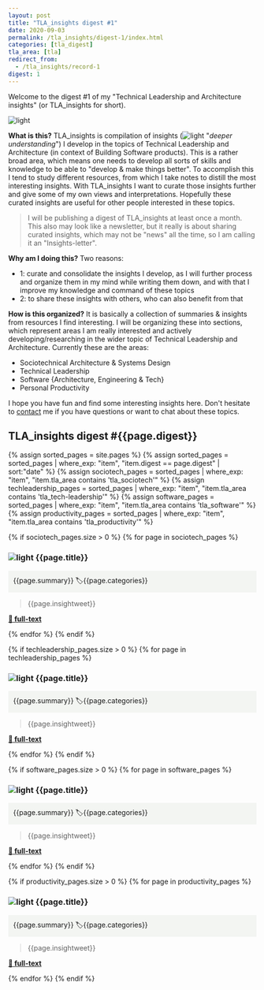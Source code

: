 ```yaml
---
layout: post
title: "TLA_insights digest #1"
date: 2020-09-03
permalink: /tla_insights/digest-1/index.html
categories: [tla_digest]
tla_area: [tla]
redirect_from:
  - /tla_insights/record-1
digest: 1
---
```


Welcome to the digest #1 of my "Technical Leadership and Architecture insights" (or TLA_insights for short).

![light](/assets/tla_insights-text.png)

**What is this?** TLA_insights is compilation of insights (![light](/assets/light-bulb.png) "*deeper understanding*") I develop in the topics of Technical Leadership and Architecture (in context of Building Software products). This is a rather broad area, which means one needs to develop all sorts of skills and knowledge to be able to "develop & make things better". To accomplish this I tend to study different resources, from which I take notes to distill the most interesting insights. With TLA_insights I want to curate those insights further and give some of my own views and interpretations. Hopefully these curated insights are useful for other people interested in these topics.

> I will be publishing a digest of TLA_insights at least once a month. This also may look like a newsletter, but it really is about sharing curated insights, which may not be "news" all the time, so I am calling it an "Insights-letter".

**Why am I doing this?** Two reasons:

- 1: curate and consolidate the insights I develop, as I will further process and organize them in my mind while writing them down, and with that I improve my knowledge and command of these topics
- 2: to share these insights with others, who can also benefit from that

**How is this organized?** It is basically a collection of summaries & insights from resources I find interesting. I will be organizing these into sections, which represent areas I am really interested and actively developing/researching in the wider topic of Technical Leadership and Architecture. Currently these are the areas:

- Sociotechnical Architecture & Systems Design
- Technical Leadership
- Software {Architecture, Engineering & Tech}
- Personal Productivity

I hope you have fun and find some interesting insights here. Don't hesitate to [contact](mailto:emgsilva@gmail.com) me if you have questions or want to chat about these topics.

## <b>TLA_insights digest #{{page.digest}}</b>

 {% assign sorted_pages = site.pages %}
 {% assign sorted_pages = sorted_pages | where_exp: "item", "item.digest == page.digest" | sort:"date" %}
 {% assign sociotech_pages = sorted_pages | where_exp: "item", "item.tla_area contains 'tla_sociotech'" %}
 {% assign techleadership_pages = sorted_pages | where_exp: "item", "item.tla_area contains 'tla_tech-leadership'" %}
 {% assign software_pages = sorted_pages | where_exp: "item", "item.tla_area contains 'tla_software'" %}
 {% assign productivity_pages = sorted_pages | where_exp: "item", "item.tla_area contains 'tla_productivity'" %}

{% if sociotech_pages.size > 0 %}
{% for page in sociotech_pages %}
### ![light](/assets/light-bulb.png) {{page.title}}<br>
<div style="background-color: #f3f5f2 ; padding: 10px; border: 0px">
{{page.summary}} <span class="post-meta" > 🏷{{page.categories}}</span>
</div>

> {{page.insightweet}}

<b><a href="{{ site.baseurl }}{{ page.url }}"> 🔗 full-text </a></b>

{% endfor %}
{% endif %}

{% if techleadership_pages.size > 0 %}
{% for page in techleadership_pages %}
### ![light](/assets/light-bulb.png) {{page.title}}<br>
<div style="background-color: #f3f5f2 ; padding: 10px; border: 0px">
{{page.summary}} <span class="post-meta" > 🏷{{page.categories}}</span>
</div>

> {{page.insightweet}}

<b><a href="{{ site.baseurl }}{{ page.url }}"> 🔗 full-text </a></b>

{% endfor %}
{% endif %}

{% if software_pages.size > 0 %}
{% for page in software_pages %}
### ![light](/assets/light-bulb.png) {{page.title}}<br>
<div style="background-color: #f3f5f2 ; padding: 10px; border: 0px">
{{page.summary}} <span class="post-meta" > 🏷{{page.categories}}</span>
</div>

> {{page.insightweet}}

<b><a href="{{ site.baseurl }}{{ page.url }}"> 🔗 full-text </a></b>

{% endfor %}
{% endif %}

{% if productivity_pages.size > 0 %}
{% for page in productivity_pages %}
### ![light](/assets/light-bulb.png) {{page.title}}<br>
<div style="background-color: #f3f5f2 ; padding: 10px; border: 0px">
{{page.summary}} <span class="post-meta" > 🏷{{page.categories}}</span>
</div>

> {{page.insightweet}}

<b><a href="{{ site.baseurl }}{{ page.url }}"> 🔗 full-text </a></b>

{% endfor %}
{% endif %}
